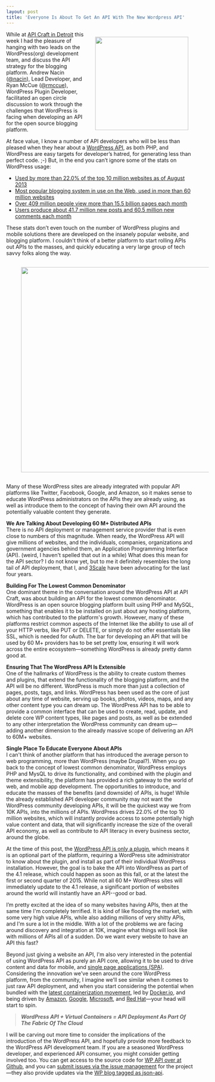 ```yaml
---
layout: post
title: 'Everyone Is About To Get An API With The New Wordpress API'
---
```

<p><a href="http://wp-api.org/"><img style="padding: 15px;" src="https://s3.amazonaws.com/kinlane-productions/wordpress/wordpress-logo-stacked-rgb.png" alt="" width="250" align="right" /></a></p>
<p>While at <a href="http://bit.ly/1zIq2sl">API Craft in Detroit</a> this week I had the pleasure of hanging with two leads on the WordPress(org) development team, and discuss the API strategy for the blogging platform. Andrew Nacin (<a href="https://twitter.com/nacin">@nacin</a>), Lead Developer, and Ryan McCue (<a href="https://twitter.com/rmccue">@rmccue</a>), WordPress Plugin Developer, facilitated an open circle discussion to work through the challenges that WordPress is facing when developing an API for the open source blogging platform.</p>
<p>At face value, I know a number of API developers who will be less than pleased when they hear about a <a href="http://wp-api.org/">WordPress API</a>, as both PHP, and WordPress are easy targets for developer&rsquo;s hatred, for generating less than perfect code. ;-) But, in the end you can&rsquo;t ignore some of the stats on WordPress usage:</p>
<ul class="mainlist">
<li><a href="http://en.wikipedia.org/wiki/WordPress">Used by more than 22.0% of the top 10 million websites as of August 2013</a></li>
<li><a href="http://en.wikipedia.org/wiki/WordPress">Most popular blogging system in use on the Web, used in more than 60 million websites</a></li>
<li><a href="http://en.wordpress.com/stats/">Over 409 million people view more than 15.5 billion pages each month</a></li>
<li><a href="http://en.wordpress.com/stats/">Users produce about 41.7 million new posts and 60.5 million new comments each month</a></li>
</ul>
<p>These stats don&rsquo;t even touch on the number of WordPress plugins and mobile solutions there are developed on the insanely popular website, and blogging platform. I couldn't think of a better platform to start rolling APIs out APIs to the masses, and quickly educating a very large group of tech savvy folks along the way.</p>
<p><a href="http://en.wordpress.com/stats/"><img style="padding: 15px; margin-left: 25px;" src="https://s3.amazonaws.com/kinlane-productions/wordpress/wordpress-traffic.png" alt="" width="550" /></a></p>
<p>Many of these WordPress sites are already integrated with popular API platforms like Twitter, Facebook, Google, and Amazon, so it makes sense to educate WordPress administrators on the APIs they are already using, as well as introduce them to the concept of having their own API around the potentially valuable content they generate.</p>
<p><strong>We Are Talking About Developing 60 M+ Distributed APIs</strong><br /> There is no API deployment or management service provider that is even close to numbers of this magnitude. When ready, the WordPress API will give millions of websites, and the individuals, companies, organizations and government agencies behind them, an Application Programming Interface (API). (weird, I haven't spelled that out in a while) What does this mean for the API sector? I do not know yet, but to me it definitely resembles the long tail of API deployment, that I, and <a href="http://bit.ly/13esk6Q">3Scale</a> have been advocating for the last four years.&nbsp;</p>
<p><strong>Building For The Lowest Common Denominator</strong><br /> One dominant theme in the conversation around the WordPress API at API Craft, was about building an API for the lowest common denominator. WordPress is an open source blogging platform built using PHP and MySQL, something that enables it to be installed on just about any hosting platform, which has contributed to the platform's growth. However, many of these platforms restrict common aspects of the Internet like the ability to use all of your HTTP verbs, like PUT or DELETE, or simply do not offer essentials like SSL, which is needed for oAuth. The bar for developing an API that will be used by 60 M+ providers has to be set pretty low, ensuring it will work across the entire ecosystem&mdash;something WordPress is already pretty damn good at.</p>
<p><strong>Ensuring That The WordPress API Is Extensible</strong><br /> One of the hallmarks of WordPress is the ability to create custom themes and plugins, that extend the functionality of the blogging platform, and the API will be no different. WordPress is much more than just a collection of pages, posts, tags, and links. WordPress has been used as the core of just about any time of website, serving up books, photos, videos, maps, and any other content type you can dream up. The WordPress API has to be able to provide a common interface that can be used to create, read, update, and delete core WP content types, like pages and posts, as well as be extended to any other interpretation the WordPress community can dream up&mdash;adding another dimension to the already massive scope of delivering an API to 60M+ websites.</p>
<p><strong>Single Place To Educate Everyone About APIs</strong><br /> I can't think of another platform that has introduced the average person to web programming, more than WordPress (maybe Drupal?). When you go back to the concept of lowest common denominator, WordPress employs PHP and MysQL to drive its functionality, and combined with the plugin and theme extensibility, the platform has provided a rich gateway to the world of web, and mobile app development. The opportunities to introduce, and educate the masses of the benefits (and downside) of APIs, is huge! While the already established API developer community may not want the WordPress community developing APIs, it will be the quickest way we from 10K APIs, into the millions of APIs.  WordPress drives 22.0% of the top 10 million websites, which will instantly provide access to some potentially high value content and data, that will significantly increase the size of the overall API economy, as well as contribute to API literacy in every business sector, around the globe.</p>
<p>At the time of this post, the <a href="http://wp-api.org/">WordPress API is only a plugin</a>, which means it is an optional part of the platform, requiring a WordPress site administrator to know about the plugin, and install as part of their individual WordPress installation. However, the goal is to bake the API into WordPress as part of the 4.1 release, which could happen as soon as this fall, or at the latest the first or second quarter of 2015.  While not all 60 M+ WordPress sites will immediately update to the 4.1 release, a significant portion of websites around the world will instantly have an API--good or bad.</p>
<p>I&rsquo;m pretty excited at the idea of so many websites having APIs, then at the same time I'm completely terrified. It is kind of like flooding the market, with some very high value APIs, while also adding millions of very shitty APIs, and I'm sure a lot in the middle. With a lot of the problems we are facing around discovery and integration at 10K, imagine what things will look like with millions of APIs all of a sudden. Do we want every website to have an API this fast?</p>
<p>Beyond just giving a website an API, I'm also very interested in the potential of using WordPress API as purely an API core, allowing it to be used to drive content and data for mobile, and <a href="http://spa.apievangelist.com/">single page applications (SPA)</a>. Considering the innovation we've seen around the core WordPress platform, from the community, I imagine we'll see similar when it comes to just raw API deployment, and when you start considering the potential when bundled with the <a href="http://apievangelist.com/2014/04/07/containers-will-do-for-apis-what-apis-do-for-companies/">latest containerization movement</a>, led by <a href="http://docker.io">Docker.io</a>, and being driven by <a href="http://aws.amazon.com/about-aws/whats-new/2014/04/23/aws-elastic-beanstalk-adds-docker-support/">Amazon</a>, <a href="https://developers.google.com/compute/docs/containers">Google</a>, <a href="http://azure.microsoft.com/blog/2014/06/09/docker-and-azure-coolness/">Microsoft</a>, and <a href="http://www.redhat.com/about/news/press-archive/2014/4/red-hat-docker-expand-collaboration">Red Hat</a>&mdash;your head will start to spin.</p>
<blockquote><strong><em>WordPress API + Virtual Containers = API Deployment As Part Of The Fabric Of The Cloud</em></strong></blockquote>
<p>I will be carving out more time to consider the implications of the introduction of the WordPress API, and hopefully provide more feedback to the WordPress API development team. If you are a seasoned WordPress developer, and experienced API consumer, you might consider getting involved too.  You can get access to the source code for <a href="https://github.com/WP-API/WP-API">WP API over at Github</a>, and you can <a href="https://github.com/WP-API/WP-API/issues">submit issues via the issue management</a> for the project&mdash;they also provide updates via the <a href="http://make.wordpress.org/core/tag/json-api/">WP blog tagged as json-api</a>.</p>